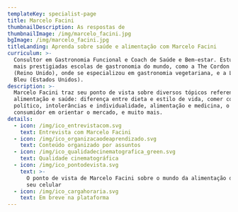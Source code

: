 ```yaml
---
templateKey: specialist-page
title: Marcelo Facini
thumbnailDescription: As respostas de
thumbnailImage: /img/marcelo_facini.jpg
bgImage: /img/marcelo_facini.jpg
titleLanding: Aprenda sobre saúde e alimentação com Marcelo Facini
curriculum: >-
  Consultor em Gastronomia Funcional e Coach de Saúde e Bem-estar. Estudou nas
  mais prestigiadas escolas de gastronomia do mundo, como a The Cordon Vert
  (Reino Unido), onde se especializou em gastronomia vegetariana, e a Le Cordon
  Bleu (Estados Unidos).
description: >-
  Marcelo Facini traz seu ponto de vista sobre diversos tópicos referentes à
  alimentação e saúde: diferença entre dieta e estilo de vida, comer como um ato
  político, intolerâncias e individualidade, alimentação e medicina, o poder do
  consumidor em orientar o mercado, e muito mais.
details:
  - icon: /img/ico_entrevistacom.svg
    text: Entrevista com Marcelo Facini
  - icon: /img/ico_organizacaodeaprendizado.svg
    text: Conteúdo organizado por assuntos
  - icon: /img/ico_qualidadecinematografica_green.svg
    text: Qualidade cinematográfica
  - icon: /img/ico_pontodevista.svg
    text: >-
      O ponto de vista de Marcelo Facini sobre o mundo da alimentação direto no
      seu celular
  - icon: /img/ico_cargahoraria.svg
    text: Em breve na plataforma
---
```


